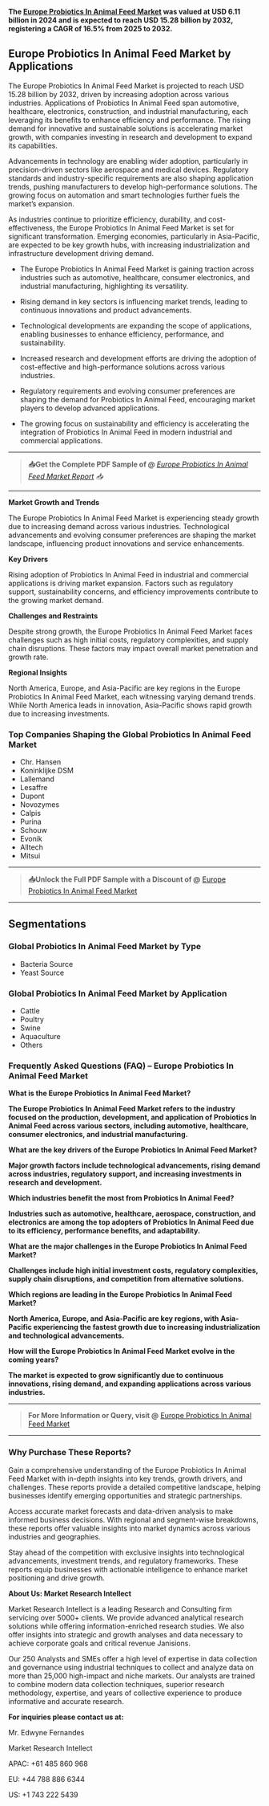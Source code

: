 <p><strong>The <a href="https://www.marketresearchintellect.com/download-sample/?rid=153516&amp;utm_source=Pulse-April-Europe&amp;utm_medium=852">Europe Probiotics In Animal Feed Market</a> was valued at USD 6.11 billion in 2024 and is expected to reach USD 15.28 billion by 2032, registering a CAGR of 16.5% from 2025 to 2032.</strong></p><h2>Europe Probiotics In Animal Feed Market by Applications&nbsp;</h2><p><p>The Europe Probiotics In Animal Feed Market is projected to reach USD 15.28 billion by 2032, driven by increasing adoption across various industries. Applications of Probiotics In Animal Feed span automotive, healthcare, electronics, construction, and industrial manufacturing, each leveraging its benefits to enhance efficiency and performance. The rising demand for innovative and sustainable solutions is accelerating market growth, with companies investing in research and development to expand its capabilities.</p><p>Advancements in technology are enabling wider adoption, particularly in precision-driven sectors like aerospace and medical devices. Regulatory standards and industry-specific requirements are also shaping application trends, pushing manufacturers to develop high-performance solutions. The growing focus on automation and smart technologies further fuels the market&rsquo;s expansion.</p><p>As industries continue to prioritize efficiency, durability, and cost-effectiveness, the Europe Probiotics In Animal Feed Market is set for significant transformation. Emerging economies, particularly in Asia-Pacific, are expected to be key growth hubs, with increasing industrialization and infrastructure development driving demand.</p></p><ul><li><p>The Europe Probiotics In Animal Feed Market is gaining traction across industries such as automotive, healthcare, consumer electronics, and industrial manufacturing, highlighting its versatility.</p></li><li><p>Rising demand in key sectors is influencing market trends, leading to continuous innovations and product advancements.</p></li><li><p>Technological developments are expanding the scope of applications, enabling businesses to enhance efficiency, performance, and sustainability.</p></li><li><p>Increased research and development efforts are driving the adoption of cost-effective and high-performance solutions across various industries.</p></li><li><p>Regulatory requirements and evolving consumer preferences are shaping the demand for Probiotics In Animal Feed, encouraging market players to develop advanced applications.</p></li><li><p>The growing focus on sustainability and efficiency is accelerating the integration of Probiotics In Animal Feed in modern industrial and commercial applications.</p></li></ul><hr /><blockquote><p><strong><span class="font-[700]">📥Get the Complete PDF Sample of @ </span></strong><em><span class="font-[700]"><a href="https://www.marketresearchintellect.com/download-sample/?rid=153516&amp;utm_source=Pulse-April-Europe&amp;utm_medium=852" target="_blank" data-tracking-control-name="article-ssr-frontend-pulse_little-text-block" data-tracking-will-navigate="" data-test-link="">Europe Probiotics In Animal Feed Market Report</a>&nbsp;📥</span></em></p></blockquote><hr /><p class="" data-start="77" data-end="360"><strong data-start="77" data-end="105">Market Growth and Trends</strong></p><p class="" data-start="77" data-end="360">The Europe Probiotics In Animal Feed Market is experiencing steady growth due to increasing demand across various industries. Technological advancements and evolving consumer preferences are shaping the market landscape, influencing product innovations and service enhancements.</p><p class="" data-start="362" data-end="606"><strong data-start="362" data-end="377">Key Drivers</strong></p><p class="" data-start="362" data-end="606">Rising adoption of Probiotics In Animal Feed in industrial and commercial applications is driving market expansion. Factors such as regulatory support, sustainability concerns, and efficiency improvements contribute to the growing market demand.</p><p class="" data-start="608" data-end="849"><strong data-start="608" data-end="637">Challenges and Restraints</strong></p><p class="" data-start="608" data-end="849">Despite strong growth, the Europe Probiotics In Animal Feed Market faces challenges such as high initial costs, regulatory complexities, and supply chain disruptions. These factors may impact overall market penetration and growth rate.</p><p class="" data-start="851" data-end="1095"><strong data-start="851" data-end="872">Regional Insights</strong></p><p class="" data-start="851" data-end="1095">North America, Europe, and Asia-Pacific are key regions in the Europe Probiotics In Animal Feed Market, each witnessing varying demand trends. While North America leads in innovation, Asia-Pacific shows rapid growth due to increasing investments.</p><p><h3>Top Companies Shaping the Global Probiotics In Animal Feed Market </h3><ul><li>Chr. Hansen</li><li>Koninklijke DSM</li><li>Lallemand</li><li>Lesaffre</li><li>Dupont</li><li>Novozymes</li><li>Calpis</li><li>Purina</li><li>Schouw</li><li>Evonik</li><li>Alltech</li><li>Mitsui</li></ul></p><hr /><blockquote><p><strong>📥Unlock the Full PDF Sample with a Discount of @</strong> <a href="https://www.marketresearchintellect.com/ask-for-discount/?rid=153516&amp;utm_source=Pulse-April-Europe&amp;utm_medium=852">Europe Probiotics In Animal Feed Market</a></p></blockquote><hr /><p><h2>Segmentations</h2><h3>Global Probiotics In Animal Feed Market by Type</h3><ul><li>Bacteria Source</li><li> Yeast Source</li></ul><h3>Global Probiotics In Animal Feed Market by Application</h3><ul><li>Cattle</li><li> Poultry</li><li> Swine</li><li> Aquaculture</li><li> Others</li></ul></p><h3><strong>Frequently Asked Questions (FAQ) &ndash; Europe Probiotics In Animal Feed Market</strong></h3><p><strong>What is the Europe Probiotics In Animal Feed Market?</strong></p><p><strong>The Europe Probiotics In Animal Feed Market refers to the industry focused on the production, development, and application of Probiotics In Animal Feed across various sectors, including automotive, healthcare, consumer electronics, and industrial manufacturing.</strong></p><p><strong>What are the key drivers of the Europe Probiotics In Animal Feed Market?</strong></p><p><strong>Major growth factors include technological advancements, rising demand across industries, regulatory support, and increasing investments in research and development.</strong></p><p><strong>Which industries benefit the most from Probiotics In Animal Feed?</strong></p><p><strong>Industries such as automotive, healthcare, aerospace, construction, and electronics are among the top adopters of Probiotics In Animal Feed due to its efficiency, performance benefits, and adaptability.</strong></p><p><strong>What are the major challenges in the Europe Probiotics In Animal Feed Market?</strong></p><p><strong>Challenges include high initial investment costs, regulatory complexities, supply chain disruptions, and competition from alternative solutions.</strong></p><p><strong>Which regions are leading in the Europe Probiotics In Animal Feed Market?</strong></p><p><strong>North America, Europe, and Asia-Pacific are key regions, with Asia-Pacific experiencing the fastest growth due to increasing industrialization and technological advancements.</strong></p><p><strong>How will the Europe Probiotics In Animal Feed Market evolve in the coming years?</strong></p><p><strong>The market is expected to grow significantly due to continuous innovations, rising demand, and expanding applications across various industries.</strong></p><hr /><blockquote><p><span class="font-[700]"><strong>For More Information or Query, visit&nbsp;@</strong>&nbsp;</span><span class="font-[700]"><a href="https://www.marketresearchintellect.com/product/global-probiotics-in-animal-feed-market-size-forecast/?utm_source=Linkedin&utm_medium=852" target="_blank" data-tracking-control-name="article-ssr-frontend-pulse_little-text-block" data-tracking-will-navigate="" data-test-link="">Europe Probiotics In Animal Feed Market</a></span></p></blockquote><hr /><h3><strong data-start="0" data-end="31">Why Purchase These Reports?</strong></h3><p class="" data-start="35" data-end="297">Gain a comprehensive understanding of the Europe Probiotics In Animal Feed Market with in-depth insights into key trends, growth drivers, and challenges. These reports provide a detailed competitive landscape, helping businesses identify emerging opportunities and strategic partnerships.</p><p class="" data-start="299" data-end="540">Access accurate market forecasts and data-driven analysis to make informed business decisions. With regional and segment-wise breakdowns, these reports offer valuable insights into market dynamics across various industries and geographies.</p><p class="" data-start="542" data-end="784">Stay ahead of the competition with exclusive insights into technological advancements, investment trends, and regulatory frameworks. These reports equip businesses with actionable intelligence to enhance market positioning and drive growth.</p><p><strong><span class="font-[700]">About Us: Market Research Intellect</span></strong></p><p><span class="">Market Research Intellect is a leading Research and Consulting firm servicing over 5000+ clients. We provide advanced analytical research solutions while offering information-enriched research studies.&nbsp;</span>We also offer insights into strategic and growth analyses and data necessary to achieve corporate goals and critical revenue Janisions.</p><p><span class="">Our 250 Analysts and SMEs offer a high level of expertise in data collection and governance using industrial techniques to collect and analyze data on more than 25,000 high-impact and niche markets. Our analysts are trained to combine modern data collection techniques, superior research methodology, expertise, and years of collective experience to produce informative and accurate research.</span></p><p><strong>For inquiries please contact us at:</strong></p><p>Mr. Edwyne Fernandes</p><p>Market Research Intellect</p><p>APAC: +61 485 860 968</p><p>EU: +44 788 886 6344</p><p>US: +1 743 222 5439</p>